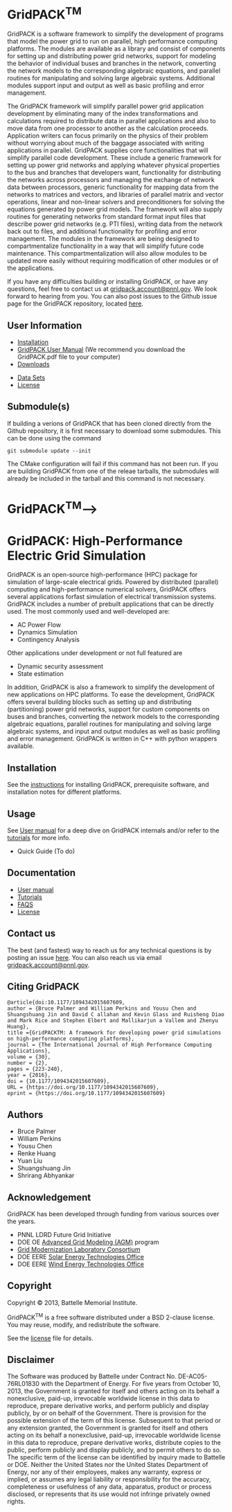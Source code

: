 # GridPACK<sup>TM</sup>

GridPACK is a software framework to simplify the development of programs that model the power grid to run on parallel, high performance computing platforms. The
modules are available as a library and consist of components for
setting up and distributing power grid networks, support for modeling
the behavior of individual buses and branches in the network,
converting the network models to the corresponding algebraic
equations, and parallel routines for manipulating and solving large
algebraic systems. Additional modules support input and output as well
as basic profiling and error management.  

<!---See the [GridPACK home page](https://www.gridpack.org) for more information.-->
The GridPACK framework will simplify parallel power grid application development
by eliminating many of the index transformations and calculations required to
distribute data in parallel applications and also to move data from one
processor to another as the calculation proceeds. Application writers can focus
primarily on the physics of their problem without worrying about much of the
baggage associated with writing applications in parallel. GridPACK supplies core
functionalities that will simplify parallel code development. These include a
generic framework for setting up power grid networks and applying whatever
physical properties to the bus and branches that developers want, functionality
for distributing the networks across processors and managing the exchange of
network data between processors, generic functionality for mapping data from the
networks to matrices and vectors, and libraries of parallel matrix and vector
operations, linear and non-linear solvers and preconditioners for solving the
equations generated by power grid models. The framework will also supply
routines for generating networks from standard format input files that describe
power grid networks (e.g. PTI files), writing data from the network back out to
files, and additional functionality for profiling and error management. The
modules in the framework are being designed to compartmentalize functionality in
a way that will simplify future code maintenance. This compartmentalization will
also allow modules to be updated more easily without requiring modification of
other modules or of the applications.

If you have any difficulties building or installing GridPACK, or have any
questions, feel free to contact us at
[gridpack.account@pnnl.gov](mailto:gridpack.account@pnnl.gov). We look forward
to hearing from you. You can also post issues to the Github issue page for the
GridPACK repository, located
[here](https://github.com/GridOPTICS/GridPACK/issues).

## User Information

- [Installation](docs/markdown/BASIC_INSTALL.md)
- [GridPACK User Manual](docs/user_manual/GridPACK.pdf) (We recommend you download the GridPACK.pdf file to your computer)
- [Downloads](https://github.com/GridOPTICS/GridPACK/releases)
<!--
- [Building GridPACK from Scratch](docs/markdown/BUILD_GRIDPACK.md)
-->
- [Data Sets](docs/markdown/DATASETS.md)
- [License](docs/markdown/LICENSE.md)

## Submodule(s)

If building a verions of GridPACK that has been cloned directly from the Github
repository, it is first necessary to download some submodules. This can be done
using the command

```
git submodule update --init
```

The CMake configuration will fail if this command has not been run. If you are
building GridPACK from one of the releae tarballs, the submodules will already
be included in the tarball and this command is not necessary.

# GridPACK<sup>TM</sup>-->
# GridPACK: High-Performance Electric Grid Simulation

GridPACK is an open-source high-performance (HPC) package for simulation of large-scale electrical grids. Powered by distributed (parallel) computing and high-performance numerical solvers, GridPACK offers several applications forfast simulation of electrical transmission systems. GridPACK includes a number of prebuilt applications that can be directly used. The most commonly used and well-developed are:
- AC Power Flow
- Dynamics Simulation
- Contingency Analysis

Other applications under development or not full featured are
- Dynamic security assessment
- State estimation

In addition, GridPACK is also a framework to simplify the development of new applications on HPC platforms. To ease the development, GridPACK offers several building blocks such as setting up and distributing (partitioning) power grid networks, support for custom components on buses and branches, converting the network models to the corresponding algebraic equations, parallel routines for manipulating and solving large algebraic systems, and input and output modules as well as basic profiling and error management. GridPACK is written in C++ with python wrappers available.

## Installation
See the [instructions](docs/markdown/BASIC_INSTALL.md) for installing GridPACK, prerequisite software, and installation notes for different platforms.

## Usage
See [User manual](docs/user_manual/GridPACK.pdf) for a deep dive on GridPACK internals and/or refer to the [tutorials](docs/markdown/TUTORIALS.md) for more info. 

- Quick Guide (To do)

## Documentation
- [User manual](docs/user_manual/GridPACK.pdf)
- [Tutorials](docs/markdown/TUTORIALS.md)
- [FAQS](docs/markdown/FAQS.md)
- [License](docs/markdown/LICENSE.md)
<!--- [Data Sets](docs/markdown/DATASETS.md)
- [Downloads](https://github.com/GridOPTICS/GridPACK/releases)
-->

## Contact us
The best (and fastest) way to reach us for any technical questions is by posting an issue [here](https://github.com/GridOPTICS/GridPACK/issues). You can also reach us via email   gridpack.account@pnnl.gov.

## Citing GridPACK
```
@article{doi:10.1177/1094342015607609, 
author = {Bruce Palmer and William Perkins and Yousu Chen and Shuangshuang Jin and David C allahan and Kevin Glass and Ruisheng Diao and Mark Rice and Stephen Elbert and Mallikarjun a Vallem and Zhenyu Huang}, 
title ={GridPACKTM: A framework for developing power grid simulations on high-performance computing platforms}, 
journal = {The International Journal of High Performance Computing Applications}, 
volume = {30}, 
number = {2}, 
pages = {223-240}, 
year = {2016}, 
doi = {10.1177/1094342015607609}, 
URL = {https://doi.org/10.1177/1094342015607609}, 
eprint = {https://doi.org/10.1177/1094342015607609}
```

## Authors
- Bruce Palmer
- William Perkins
- Yousu Chen
- Renke Huang
- Yuan Liu
- Shuangshuang Jin
- Shrirang Abhyankar

## Acknowledgement
GridPACK has been developed through funding from various sources over the years.
- PNNL LDRD Future Grid Initiative
- DOE OE [Advanced Grid Modeling (AGM)](https://www.energy.gov/oe/advanced-grid-modeling) program
- [Grid Modernization Laboratory Consortium](https://www.energy.gov/gmi/grid-modernization-lab-consortium)
- DOE EERE [Solar Energy Technologies Office](https://www.energy.gov/eere/solar/solar-energy-technologies-office)
- DOE EERE [Wind Energy Technologies Office](https://www.energy.gov/eere/wind/wind-energy-technologies-office)

## Copyright
Copyright &copy; 2013, Battelle Memorial Institute.

GridPACK<sup>TM</sup> is a free software distributed under a BSD 2-clause license. You may reuse, modify, and redistribute the software. 

See the [license](src/LICENSE.md) file for details.

## Disclaimer
The Software was produced by Battelle under Contract No. DE-AC05-76RL01830 with
the Department of Energy. For five years from October 10, 2013, the Government is granted
for itself and others acting on its behalf a nonexclusive, paid-up, irrevocable worldwide license in this data to reproduce, prepare derivative works, and perform publicly and display
publicly, by or on behalf of the Government. There is provision for the possible extension
of the term of this license. Subsequent to that period or any extension granted, the Government is granted for itself and others acting on its behalf a nonexclusive, paid-up, irrevocable
worldwide license in this data to reproduce, prepare derivative works, distribute copies to
the public, perform publicly and display publicly, and to permit others to do so. The specific
term of the license can be identified by inquiry made to Battelle or DOE. Neither the United
States nor the United States Department of Energy, nor any of their employees, makes any
warranty, express or implied, or assumes any legal liability or responsibility for the accuracy,
completeness or usefulness of any data, apparatus, product or process disclosed, or represents that its use would not infringe privately owned rights.
